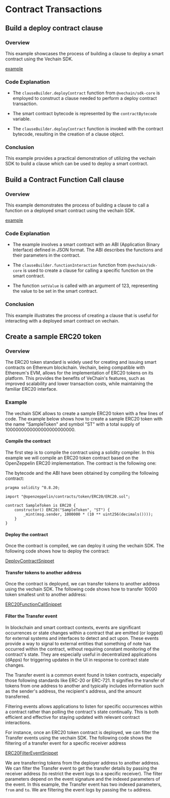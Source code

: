 # Contract Transactions

## Build a deploy contract clause

### Overview

This example showcases the process of building a clause to deploy a smart contract using the Vechain SDK.

[example](examples/contracts/contract-deploy.ts)

### Code Explanation

-   The `clauseBuilder.deployContract` function from `@vechain/sdk-core` is employed to construct a clause needed to perform a deploy contract transaction.

-   The smart contract bytecode is represented by the `contractBytecode` variable.

-   The `clauseBuilder.deployContract` function is invoked with the contract bytecode, resulting in the creation of a clause object.

### Conclusion

This example provides a practical demonstration of utilizing the vechain SDK to build a clause which can be used to deploy a smart contract.

## Build a Contract Function Call clause

### Overview

This example demonstrates the process of building a clause to call a function on a deployed smart contract using the vechain SDK.

[example](examples/contracts/contract-function-call.ts)

### Code Explanation

-   The example involves a smart contract with an ABI (Application Binary Interface) defined in JSON format. The ABI describes the functions and their parameters in the contract.

-   The `clauseBuilder.functionInteraction` function from `@vechain/sdk-core` is used to create a clause for calling a specific function on the smart contract.

-   The function `setValue` is called with an argument of 123, representing the value to be set in the smart contract.

### Conclusion

This example illustrates the process of creating a clause that is useful for interacting with a deployed smart contract on vechain.

   
## Create a sample ERC20 token

### Overview
The ERC20 token standard is widely used for creating and issuing smart contracts on Ethereum blockchain. Vechain, being compatible with Ethereum's EVM, allows for the implementation of ERC20 tokens on its platform. This provides the benefits of VeChain's features, such as improved scalability and lower transaction costs, while maintaining the familiar ERC20 interface.

### Example

The vechain SDK allows to create a sample ERC20 token with a few lines of code. The example below shows how to create a sample ERC20 token with the name "SampleToken" and symbol "ST" with a total supply of 1000000000000000000000000. 

#### Compile the contract

The first step is to compile the contract using a solidity compiler. In this example we will compile an ERC20 token contract based on the OpenZeppelin ERC20 implementation. The contract is the following one: 

The bytecode and the ABI have been obtained by compiling the following contract:

```solidity
pragma solidity ^0.8.20;

import "@openzeppelin/contracts/token/ERC20/ERC20.sol";

contract SampleToken is ERC20 {
    constructor() ERC20("SampleToken", "ST") {
        _mint(msg.sender, 1000000 * (10 ** uint256(decimals())));
    }
}
```

#### Deploy the contract

Once the contract is compiled, we can deploy it using the vechain SDK. The following code shows how to deploy the contract:


[DeployContractSnippet](examples/contracts/contract-create-ERC20-token.ts)


#### Transfer tokens to another address

Once the contract is deployed, we can transfer tokens to another address using the vechain SDK. The following code shows how to transfer 10000 token smallest unit to another address:

[ERC20FunctionCallSnippet](examples/contracts/contract-transfer-ERC20-token.ts)


#### Filter the Transfer event

In blockchain and smart contract contexts, events are significant occurrences or state changes within a contract that are emitted (or logged) for external systems and interfaces to detect and act upon. These events provide a way to signal to external entities that something of note has occurred within the contract, without requiring constant monitoring of the contract's state. They are especially useful in decentralized applications (dApps) for triggering updates in the UI in response to contract state changes.

The Transfer event is a common event found in token contracts, especially those following standards like ERC-20 or ERC-721. It signifies the transfer of tokens from one address to another and typically includes information such as the sender's address, the recipient's address, and the amount transferred.

Filtering events allows applications to listen for specific occurrences within a contract rather than polling the contract's state continually. This is both efficient and effective for staying updated with relevant contract interactions.



For instance, once an ERC20 token contract is deployed, we can filter the Transfer events using the vechain SDK. The following code shows the filtering of a transfer event for a specific receiver address

[ERC20FilterEventSnippet](examples/contracts/contract-event-filter.ts)

We are transferring tokens from the deployer address to another address. We can filter the Transfer event to get the transfer details by passing the receiver address (to restrict the event logs to a specific receiver). The filter parameters depend on the event signature and the indexed parameters of the event. In this example, the Transfer event has two indexed parameters, `from` and `to`. We are filtering the event logs by passing the `to` address.